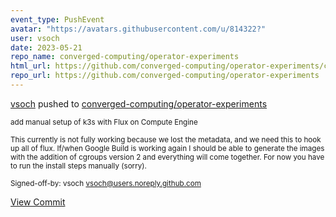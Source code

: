 ```yaml
---
event_type: PushEvent
avatar: "https://avatars.githubusercontent.com/u/814322?"
user: vsoch
date: 2023-05-21
repo_name: converged-computing/operator-experiments
html_url: https://github.com/converged-computing/operator-experiments/commit/116e479ae1b86a2355bfeb4f08e697b1b1068d1c
repo_url: https://github.com/converged-computing/operator-experiments
---
```


<a href='https://github.com/vsoch' target='_blank'>vsoch</a> pushed to <a href='https://github.com/converged-computing/operator-experiments' target='_blank'>converged-computing/operator-experiments</a>

<small>add manual setup of k3s with Flux on Compute Engine

This currently is not fully working because we lost the metadata,
and we need this to hook up all of flux. If/when Google Build is working
again I should be able to generate the images with the addition of
cgroups version 2 and everything will come together. For now you
have to run the install steps manually (sorry).

Signed-off-by: vsoch <vsoch@users.noreply.github.com></small>

<a href='https://github.com/converged-computing/operator-experiments/commit/116e479ae1b86a2355bfeb4f08e697b1b1068d1c' target='_blank'>View Commit</a>